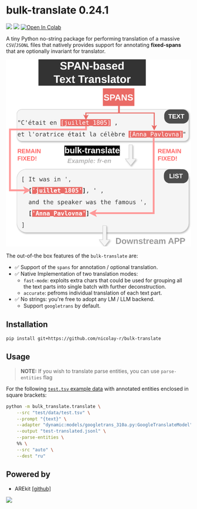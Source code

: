 # bulk-translate 0.24.1
![](https://img.shields.io/badge/Python-3.9-brightgreen.svg)
![](https://img.shields.io/badge/AREkit-0.25.0-orange.svg)
[![Open In Colab](https://colab.research.google.com/assets/colab-badge.svg)](https://colab.research.google.com/github/nicolay-r/bulk-translate/blob/master/bulk_translate_demo.ipynb)


A tiny Python no-string package for performing translation of a massive `CSV`/`JSONL` files that 
natively provides support for annotating **fixed-spans** that are optionally invariant for translator.

  
<p align="center">
    <img src="example.png"  width="600"/>
</p>

The out-of-the box features of the `bulk-translate` are: 
* ✅ Support of the `spans` for annotation / optional translation.
* ✅ Native Implementation of two translation modes:
  - `fast-mode`: exploits extra chars that could be used for grouping all the text parts into single batch with further deconstruction. 
  - `accurate`: pefroms individual translation of each text part.
* ✅ No strings: you're free to adopt any LM / LLM backend.
     - Support `googletrans` by default.

## Installation

```bash
pip install git+https://github.com/nicolay-r/bulk-translate
```

## Usage

> **NOTE:** If you wish to translate parse entities, you can use `parse-entities` flag

For the following [`test.tsv` example data](/test/data/test.tsv) with annotated entities enclosed in square brackets:

```bash
python -m bulk_translate.translate \
    --src "test/data/test.tsv" \
    --prompt "{text}" \
    --adapter "dynamic:models/googletrans_310a.py:GoogleTranslateModel" \
    --output "test-translated.jsonl" \
    --parse-entities \
    %% \
    --src "auto" \
    --dest "ru"
```


## Powered by

* AREkit [[github]](https://github.com/nicolay-r/AREkit)

<p float="left">
<a href="https://github.com/nicolay-r/AREkit"><img src="https://github.com/nicolay-r/ARElight/assets/14871187/01232f7a-970f-416c-b7a4-1cda48506afe"/></a>
</p>
